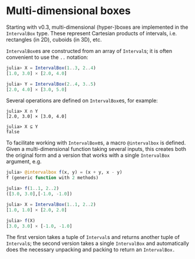 # Multi-dimensional boxes

Starting with v0.3, multi-dimensional (hyper-)boxes are implemented in the
`IntervalBox` type.
These represent Cartesian products of intervals, i.e. rectangles (in 2D),
cuboids (in 3D), etc.

`IntervalBox`es are constructed from an array of `Interval`s; it is
often convenient to use the `..` notation:

```julia
julia> X = IntervalBox(1..3, 2..4)
[1.0, 3.0] × [2.0, 4.0]

julia> Y = IntervalBox(2..4, 3..5)
[2.0, 4.0] × [3.0, 5.0]
```

Several operations are defined on `IntervalBox`es, for example:

```
julia> X ∩ Y
[2.0, 3.0] × [3.0, 4.0]

julia> X ⊆ Y
false
```

To facilitate working with `IntervalBox`es, a macro `@intervalbox` is defined.
Given a multi-dimensional function taking several inputs, this creates both the original form and a
version that works with a single `IntervalBox` argument, e.g.

```julia
julia> @intervalbox f(x, y) = (x + y, x - y)
f (generic function with 2 methods)

julia> f(1..1, 2..2)  
([3.0, 3.0],[-1.0, -1.0])

julia> X = IntervalBox(1..1, 2..2)
[1.0, 1.0] × [2.0, 2.0]

julia> f(X)
[3.0, 3.0] × [-1.0, -1.0]
```
The first version takes a tuple of `Interval`s and returns another tuple of `Interval`s;
the second version takes a single `IntervalBox` and automatically does the
necessary unpacking and packing to return an `IntervalBox.`
